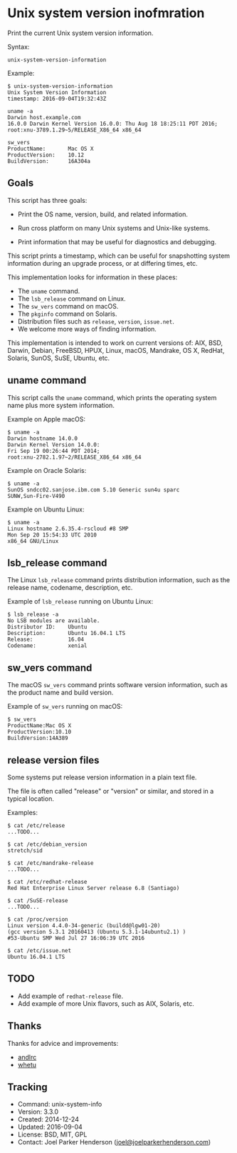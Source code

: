 # Unix system version inofmration

Print the current Unix system version information.

Syntax:

    unix-system-version-information

Example:

    $ unix-system-version-information
    Unix System Version Information
    timestamp: 2016-09-04T19:32:43Z

    uname -a
    Darwin host.example.com
    16.0.0 Darwin Kernel Version 16.0.0: Thu Aug 18 18:25:11 PDT 2016;
    root:xnu-3789.1.29~5/RELEASE_X86_64 x86_64

    sw_vers
    ProductName:       Mac OS X
    ProductVersion:    10.12
    BuildVersion:      16A304a


## Goals

This script has three goals:

  * Print the OS name, version, build, and related information.

  * Run cross platform on many Unix systems and Unix-like systems.

  * Print information that may be useful for diagnostics and debugging.

This script prints a timestamp, which can be useful for snapshotting
system information during an upgrade process, or at differing times, etc.

This implementation looks for information in these places:

  * The `uname` command.
  * The `lsb_release` command on Linux.
  * The `sw_vers` command on macOS.
  * The `pkginfo` command on Solaris.
  * Distribution files such as `release`, `version`, `issue.net`.
  * We welcome more ways of finding information.

This implementation is intended to work on current versions of:
AIX, BSD, Darwin, Debian, FreeBSD, HPUX, Linux, macOS, Mandrake, 
OS X, RedHat, Solaris, SunOS, SuSE, Ubuntu, etc.


## uname command

This script calls the `uname` command, which prints the
operating system name plus more system information.

Example on Apple macOS:

    $ uname -a
    Darwin hostname 14.0.0
    Darwin Kernel Version 14.0.0:
    Fri Sep 19 00:26:44 PDT 2014;
    root:xnu-2782.1.97~2/RELEASE_X86_64 x86_64

Example on Oracle Solaris:

    $ uname -a
    SunOS sndcc02.sanjose.ibm.com 5.10 Generic sun4u sparc
    SUNW,Sun-Fire-V490

Example on Ubuntu Linux:

    $ uname -a
    Linux hostname 2.6.35.4-rscloud #8 SMP
    Mon Sep 20 15:54:33 UTC 2010
    x86_64 GNU/Linux


## lsb_release command

The Linux `lsb_release` command prints distribution 
information, such as the release name, codename, 
description, etc.

Example of `lsb_release` running on Ubuntu Linux:

    $ lsb_release -a 
    No LSB modules are available.
    Distributor ID:    Ubuntu
    Description:       Ubuntu 16.04.1 LTS
    Release:           16.04
    Codename:          xenial


## sw_vers command

The macOS `sw_vers` command prints software version
information, such as the product name and build version.

Example of `sw_vers` running on macOS:

    $ sw_vers
    ProductName:Mac OS X
    ProductVersion:10.10
    BuildVersion:14A389


## release version files

Some systems put release version information in a plain text file.

The file is often called "release" or "version" or similar, and stored
in a typical location.

Examples:

    $ cat /etc/release
    ...TODO...

    $ cat /etc/debian_version
    stretch/sid

    $ cat /etc/mandrake-release
    ...TODO...

    $ cat /etc/redhat-release
    Red Hat Enterprise Linux Server release 6.8 (Santiago)

    $ cat /SuSE-release
    ...TODO...

    $ cat /proc/version
    Linux version 4.4.0-34-generic (buildd@lgw01-20) 
    (gcc version 5.3.1 20160413 (Ubuntu 5.3.1-14ubuntu2.1) )
    #53-Ubuntu SMP Wed Jul 27 16:06:39 UTC 2016

    $ cat /etc/issue.net
    Ubuntu 16.04.1 LTS


## TODO

* Add example of `redhat-release` file.
* Add example of more Unix flavors, such as AIX, Solaris, etc.


## Thanks

Thanks for advice and improvements:

  * [andlrc](https://www.reddit.com/user/andlrc)
  * [whetu](https://www.reddit.com/user/whetu)


## Tracking

* Command: unix-system-info
* Version: 3.3.0
* Created: 2014-12-24
* Updated: 2016-09-04
* License: BSD, MIT, GPL
* Contact: Joel Parker Henderson (joel@joelparkerhenderson.com)
